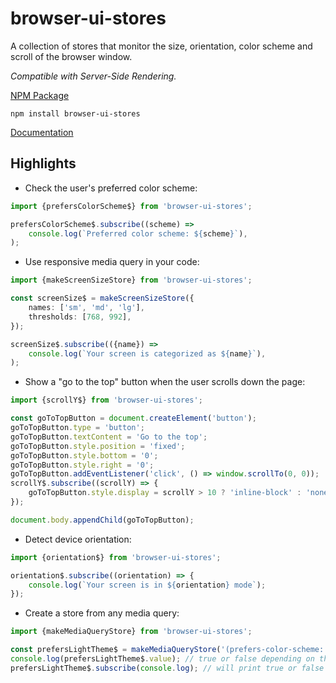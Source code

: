 # browser-ui-stores

A collection of stores that monitor the size, orientation, color scheme and scroll of the browser window.

_Compatible with Server-Side Rendering._

[NPM Package](https://www.npmjs.com/package/browser-ui-stores)

`npm install browser-ui-stores`

[Documentation](https://github.com/cdellacqua/browser-ui-stores.js/blob/main/docs/README.md)

## Highlights

- Check the user's preferred color scheme:

```ts
import {prefersColorScheme$} from 'browser-ui-stores';

prefersColorScheme$.subscribe((scheme) =>
	console.log(`Preferred color scheme: ${scheme}`),
);
```

- Use responsive media query in your code:

```ts
import {makeScreenSizeStore} from 'browser-ui-stores';

const screenSize$ = makeScreenSizeStore({
	names: ['sm', 'md', 'lg'],
	thresholds: [768, 992],
});

screenSize$.subscribe(({name}) =>
	console.log(`Your screen is categorized as ${name}`),
);
```

- Show a "go to the top" button when the user scrolls down the page:

```ts
import {scrollY$} from 'browser-ui-stores';

const goToTopButton = document.createElement('button');
goToTopButton.type = 'button';
goToTopButton.textContent = 'Go to the top';
goToTopButton.style.position = 'fixed';
goToTopButton.style.bottom = '0';
goToTopButton.style.right = '0';
goToTopButton.addEventListener('click', () => window.scrollTo(0, 0));
scrollY$.subscribe((scrollY) => {
	goToTopButton.style.display = scrollY > 10 ? 'inline-block' : 'none';
});

document.body.appendChild(goToTopButton);
```

- Detect device orientation:

```ts
import {orientation$} from 'browser-ui-stores';

orientation$.subscribe((orientation) => {
	console.log(`Your screen is in ${orientation} mode`);
});
```

- Create a store from any media query:

```ts
import {makeMediaQueryStore} from 'browser-ui-stores';

const prefersLightTheme$ = makeMediaQueryStore('(prefers-color-scheme: light)');
console.log(prefersLightTheme$.value); // true or false depending on the browser/system settings.
prefersLightTheme$.subscribe(console.log); // will print true or false immediately and every time the preference changes.
```
